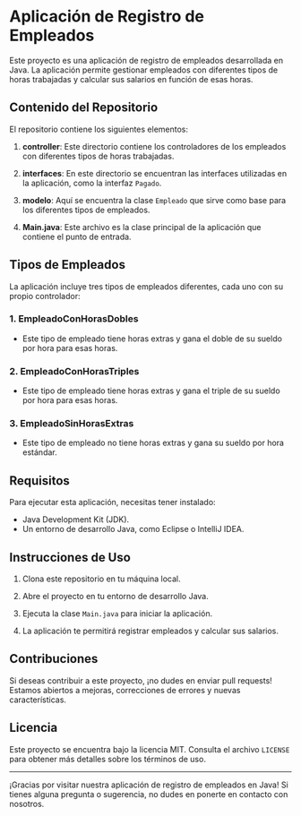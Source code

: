 # Aplicación de Registro de Empleados

Este proyecto es una aplicación de registro de empleados desarrollada en Java. La aplicación permite gestionar empleados con diferentes tipos de horas trabajadas y calcular sus salarios en función de esas horas.

## Contenido del Repositorio

El repositorio contiene los siguientes elementos:

1. **controller**: Este directorio contiene los controladores de los empleados con diferentes tipos de horas trabajadas.

2. **interfaces**: En este directorio se encuentran las interfaces utilizadas en la aplicación, como la interfaz `Pagado`.

3. **modelo**: Aquí se encuentra la clase `Empleado` que sirve como base para los diferentes tipos de empleados.

4. **Main.java**: Este archivo es la clase principal de la aplicación que contiene el punto de entrada.

## Tipos de Empleados

La aplicación incluye tres tipos de empleados diferentes, cada uno con su propio controlador:

### 1. EmpleadoConHorasDobles

- Este tipo de empleado tiene horas extras y gana el doble de su sueldo por hora para esas horas.

### 2. EmpleadoConHorasTriples

- Este tipo de empleado tiene horas extras y gana el triple de su sueldo por hora para esas horas.

### 3. EmpleadoSinHorasExtras

- Este tipo de empleado no tiene horas extras y gana su sueldo por hora estándar.

## Requisitos

Para ejecutar esta aplicación, necesitas tener instalado:

- Java Development Kit (JDK).
- Un entorno de desarrollo Java, como Eclipse o IntelliJ IDEA.

## Instrucciones de Uso

1. Clona este repositorio en tu máquina local.

2. Abre el proyecto en tu entorno de desarrollo Java.

3. Ejecuta la clase `Main.java` para iniciar la aplicación.

4. La aplicación te permitirá registrar empleados y calcular sus salarios.

## Contribuciones

Si deseas contribuir a este proyecto, ¡no dudes en enviar pull requests! Estamos abiertos a mejoras, correcciones de errores y nuevas características.

## Licencia

Este proyecto se encuentra bajo la licencia MIT. Consulta el archivo `LICENSE` para obtener más detalles sobre los términos de uso.

---

¡Gracias por visitar nuestra aplicación de registro de empleados en Java! Si tienes alguna pregunta o sugerencia, no dudes en ponerte en contacto con nosotros.

